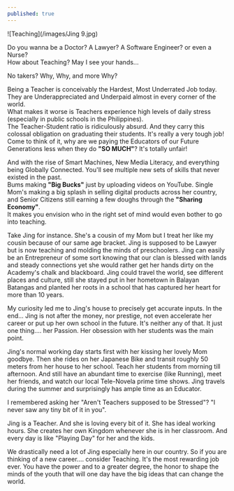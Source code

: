 ```yaml
---
published: true
---
```

![Teaching](/images/Jing 9.jpg)

Do you wanna be a Doctor? A Lawyer? A Software Engineer? or even a Nurse?   
How about Teaching? May I see your hands...

No takers? Why, Why, and more Why?

Being a Teacher is conceivably the Hardest, Most Underrated Job today. They are Underappreciated and Underpaid almost in every corner of the world.   
What makes it worse is Teachers experience high levels of daily stress (especially in public schools in the Philippines).   
The Teacher-Student ratio is ridiculously absurd. And they carry this colossal obligation on graduating their students. 
It's really a very tough job!   
Come to think of it, why are we paying the Educators of our Future Generations less when they do **"SO MUCH"**? 
It's totally unfair!

And with the rise of Smart Machines, New Media Literacy, and everything being Globally Connected. You'll see multiple new sets of skills that never existed in the past.   
Bums making **"Big Bucks"** just by uploading videos on YouTube. Single Mom's making a big splash in selling digital products across her country, and Senior Citizens still earning a few doughs through the **"Sharing Economy"**.   
It makes you envision who in the right set of mind would even bother to go into teaching.

Take Jing for instance. She's a cousin of my Mom but I treat her like my cousin because of our same age bracket. 
Jing is supposed to be Lawyer but is now teaching and molding the minds of preschoolers.
Jing can easily be an Entrepreneur of some sort knowing that our clan is blessed with lands and steady connections yet she would rather get her hands dirty on the Academy's chalk and blackboard.
Jing could travel the world, see different places and culture, still she stayed put in her hometown in Balayan Batangas and planted her roots in a school that has captured her heart for more than 10 years.

My curiosity led me to Jing's house to precisely get accurate inputs.  In the end... Jing is not after the money, nor prestige, not even accelerate her career or put up her own school in the future. 
It's neither any of that. It just one thing.... her Passion. Her obsession with her students was the main point.  

Jing's normal working day starts first with her kissing her lovely Mom goodbye. Then she rides on her Japanese Bike and transit roughly 50 meters from her house to her school. Teach her students from morning till afternoon. And still have an abundant time to exercise (like Running), meet her friends, and watch our local Tele-Novela prime time shows.
Jing travels during the summer and surprisingly has ample time as an Educator.  

I remembered asking her "Aren't Teachers supposed to be Stressed"? 
"I never saw any tiny bit of it in you". 

Jing is a Teacher. And she is loving every bit of it. She has ideal working hours. She creates her own Kingdom whenever she is in her classroom. And every day is like "Playing Day" for her and the kids. 

We drastically need a lot of Jing especially here in our country. So if you are thinking of a new career.... consider Teaching.
It's the most rewarding job ever. You have the power and to a greater degree, the honor to shape the minds of the youth that will one day have the big ideas that can change the world.  
